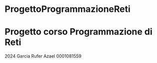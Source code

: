 # ProgettoProgrammazioneReti
# Progetto corso Programmazione di Reti
2024
Garcia Rufer Azael 0001081559
